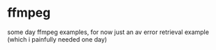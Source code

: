 # ffmpeg
some day ffmpeg examples, for now just an av error retrieval example (which i painfully needed one day)
